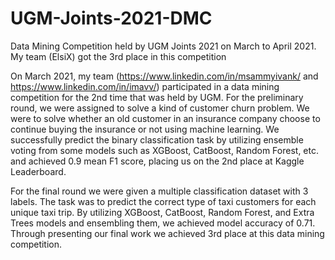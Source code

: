 # UGM-Joints-2021-DMC
Data Mining Competition held by UGM Joints 2021 on March to April 2021. My team (ElsiX) got the 3rd place in this competition

On March 2021, my team (https://www.linkedin.com/in/msammyivank/ and https://www.linkedin.com/in/imavv/) participated in a data mining competition for the 2nd time that was held by UGM. For the preliminary round, we were assigned to solve a kind of customer churn problem. We were to solve whether an old customer in an insurance company choose to continue buying the insurance or not using machine learning. We successfully predict the binary classification task by utilizing ensemble voting from some models such as XGBoost, CatBoost, Random Forest, etc. and achieved 0.9 mean F1 score, placing us on the 2nd place at Kaggle Leaderboard.

For the final round we were given a multiple classification dataset with 3 labels. The task was to predict the correct type of taxi customers for each unique taxi trip. By utilizing XGBoost, CatBoost, Random Forest, and Extra Trees models and ensembling them, we achieved model accuracy of 0.71. Through presenting our final work we achieved 3rd place at this data mining competition.
